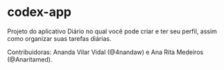 # codex-app
Projeto do aplicativo Diário no qual você pode criar e ter seu perfil, assim como organizar suas tarefas diárias.

Contribuidoras: Ananda Vilar Vidal (@4nandaw) e Ana Rita Medeiros (@Anaritamed).

